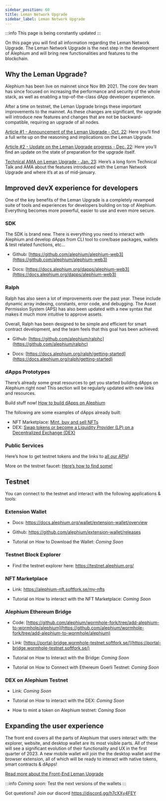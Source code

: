 ```yaml
---
sidebar_position: 60
title: Leman Network Upgrade
sidebar_label: Leman Network Upgrade
---
```


:::info
This page is being constantly updated
:::

On this page you will find all information regarding the Leman Network Upgrade. The Leman Network Upgrade is the next step in the development of Alephium and will bring new functionalities and features to the blockchain.

## Why the Leman Upgrade?

Alephium has been live on mainnet since Nov 8th 2021. The core dev team has since focused on increasing the performance and security of the whole stack, as well as enabling a top-of-the-class dApp developer experience.

After a time on testnet, the Leman Upgrade brings these important improvements to the mainnet. As these changes are significant, the upgrade will introduce new features and changes that are not be backward-compatible, requiring an upgrade of all nodes.

[Article #1 - Announcement of the Leman Upgrade - Oct. 22](https://medium.com/@alephium/announcing-the-leman-network-upgrade-c01a81e65f0e): Here you’ll find a full write up on the reasoning and implications on the Leman Upgrade. 

[Article #2 - Update on the Leman Upgrade progress - Dec. 22](https://medium.com/@alephium/the-leman-upgrade-2-232e3374abc4): Here you’ll find an update on the state of preparation for the upgrade itself.

[Technical AMA on Leman Upgrade - Jan. 23](https://www.youtube.com/watch?v=n7ycJUIfbVg):  Here’s a long form Technical Talk and AMA about the features introduced with the Leman Network Upgrade and where it’s at as of mid-january. 

## Improved devX experience for developers

One of the key benefits of the Leman Upgrade is a completely revamped suite of tools and experiences for developers building on top of Alephium. Everything becomes more powerful, easier to use and even more secure. 

### SDK

The SDK is brand new. There is everything you need to interact with Alephium and develop dApps from CLI tool to core/base packages, wallets & test related functions, etc… 

- Github: [https://github.com/alephium/alephium-web3](https://github.com/alephium/alephium-web3)

- Docs: [https://docs.alephium.org/dapps/alephium-web3](https://docs.alephium.org/dapps/alephium-web3)
 

### Ralph

Ralph has also seen a lot of improvements over the past year. These include dynamic array indexing, constants, error code, and debugging. The Asset Permission System (APS) has also been updated with a new syntax that makes it much more intuitive to approve assets. 

Overall, Ralph has been designed to be simple and efficient for smart contract development, and the team feels that this goal has been achieved: 

- Github: [https://github.com/alephium/ralphc](https://github.com/alephium/ralphc)

- Docs:  [https://docs.alephium.org/ralph/getting-started](https://docs.alephium.org/ralph/getting-started)

### dApps Prototypes

There’s already some great resources to get you started building dApps on Alephium right now! This section will be regularly updated with new links and resources. 

Build stuff now! [How to build dApps on Alephium](https://docs.alephium.org/dapps/getting-started)

The following are some examples of dApps already built:

- NFT Marketplace: [Mint, buy and sell NFTs](alephium/alephium-nft#1)
- DEX: [Swap tokens or become a Liquidity Provider (LP) on a Decentralized Exchange (DEX)](https://github.com/Lbqds/alephium-dex/tree/master/contracts)

### Public Services

Here’s how to get testnet tokens and the links to [all our APIs](https://docs.alephium.org/dapps/public-services)!

More on the testnet faucet: [Here’s how to find some!](https://twitter.com/alephium/status/1577302092586553344)

## Testnet

You can connect to the testnet and interact with the following applications & tools:

### **Extension Wallet**

- Docs: https://docs.alephium.org/wallet/extension-wallet/overview

- Github: https://github.com/alephium/extension-wallet/releases

- Tutorial on How to Download the Wallet: *Coming Soon*

### Testnet Block Explorer 

- Find the testnet explorer here: https://testnet.alephium.org/

### NFT Marketplace

- Link: https://alephium-nft.softfork.se/my-nfts

- Tutorial on How to interact with the NFT Marketplace: *Coming Soon*

### Alephium Ethereum Bridge

- Code: [https://github.com/alephium/wormhole-fork/tree/add-alephium-to-wormhole/alephium](https://github.com/alephium/wormhole-fork/tree/add-alephium-to-wormhole/alephium)

- Link: [https://portal-bridge.wormhole-testnet.softfork.se/](https://portal-bridge.wormhole-testnet.softfork.se/)

- Tutorial on How to Interact with the Bridge: *Coming Soon*

- Tutorial on How to Connect with Ethereum Goerli Testnet: *Coming Soon*

### DEX on Alephium Testnet

- Link: *Coming Soon*

- Tutorial on How to interact with the DEX: *Coming Soon*

- How to mint a token on Alephium testnet: *Coming Soon*

## Expanding the user experience 

The front end covers all the parts of Alephium that users interact with: the explorer, website, and desktop wallet are its most visible parts. All of these will see a significant evolution of their functionality and UX in the first quarter of 2023. A new mobile wallet will join the the desktop wallet and the browser extension, all of which will be ready to interact with native tokens, smart contracts & dApps!

[Read more about the Front-End Leman Upgrade](https://medium.com/@alephium/the-front-end-leman-upgrade-948a98a3e2d)

:::info
*Coming soon:* Test the next versions of the wallets
:::

Got questions? Join our discord https://discord.gg/h7cXXy4FEY
